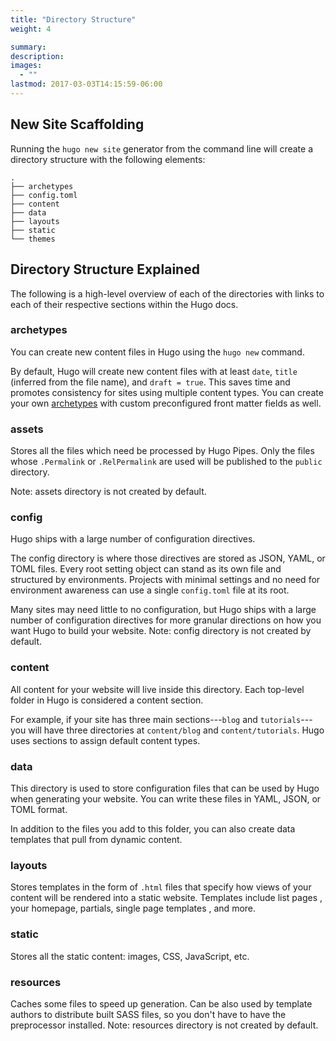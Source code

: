```yaml
---
title: "Directory Structure"
weight: 4

summary:
description: 
images: 
  - ""
lastmod: 2017-03-03T14:15:59-06:00
---
```


## New Site Scaffolding

Running the `hugo new site` generator from the command line will create a directory structure with the following elements:

```
.
├── archetypes
├── config.toml
├── content
├── data
├── layouts
├── static
└── themes
```

## Directory Structure Explained

The following is a high-level overview of each of the directories with links to each of their respective sections within the Hugo docs.

### archetypes
You can create new content files in Hugo using the `hugo new` command.

By default, Hugo will create new content files with at least `date`, `title` (inferred from the file name), and `draft = true`. This saves time and promotes consistency for sites using multiple content types. You can create your own [archetypes](/fr/docs/getting-started/archetypes) with custom preconfigured front matter fields as well.

### assets

Stores all the files which need be processed by Hugo Pipes. Only the files whose `.Permalink` or `.RelPermalink` are used will be published to the `public` directory. 

Note: assets directory is not created by default.

### config

Hugo ships with a large number of configuration directives.

The config directory is where those directives are stored as JSON, YAML, or TOML files. Every root setting object can stand as its own file and structured by environments.
Projects with minimal settings and no need for environment awareness can use a single `config.toml` file at its root.

Many sites may need little to no configuration, but Hugo ships with a large number of configuration directives for more granular directions on how you want Hugo to build your website. Note: config directory is not created by default.


### content

All content for your website will live inside this directory. Each top-level folder in Hugo is considered a content section. 

For example, if your site has three main sections---`blog` and `tutorials`---you will have three directories at `content/blog` and `content/tutorials`. Hugo uses sections to assign default content types.

### data

This directory is used to store configuration files that can be
used by Hugo when generating your website. You can write these files in YAML, JSON, or TOML format. 

In addition to the files you add to this folder, you can also create data templates that pull from dynamic content.

### layouts

Stores templates in the form of `.html` files that specify how views of your content will be rendered into a static website. Templates include list pages , your homepage, partials, single page templates , and more.

### static

Stores all the static content: images, CSS, JavaScript, etc.

### resources

Caches some files to speed up generation. Can be also used by template authors to distribute built SASS files, so you don't have to have the preprocessor installed. Note: resources directory is not created by default.
